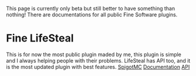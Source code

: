 This page is currently only beta but still better to have something than nothing!
There are documentations for all public Fine Software plugins.



# Fine LifeSteal
This is for now the most public plugin maded by me, this plugin is simple and I always helping people with their problems.
LifeSteal has API too, and it is the most updated plugin with best features.
[SpigotMC](https://www.spigotmc.org/resources/fine-lifesteal-1-18-1-19-2.102599/) 
[Documentation](./docs/lifesteal/index.html)
[API](./api/lifesteal/index.html) 
